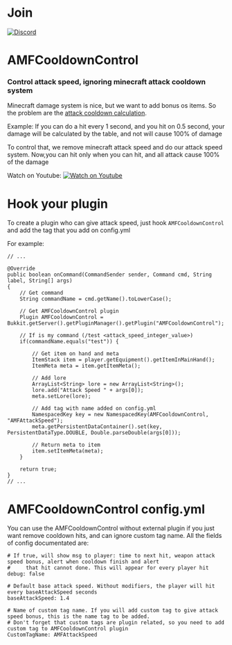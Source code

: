 
# Join 
[![Discord](https://i.imgur.com/tyZLFHl.png)](https://discord.gg/cKE8kqGXWK)

# AMFCooldownControl

### Control attack speed, ignoring minecraft attack cooldown system

Minecraft damage system is nice, but we want to add bonus os items. So the problem are the [attack cooldown calculation](https://minecraft.gamepedia.com/Damage#Attack_cooldown "attack cooldown calculation").

Example: If you can do a hit every 1 second, and you hit on 0.5 second, your damage will be calculated by the table, and not will cause 100% of damage

To control that, we remove minecraft attack speed and do our attack speed system. Now,you can hit only when you can hit, and all attack cause 100% of the damage

Watch on Youtube: [![Watch on Youtube](https://img.youtube.com/vi/Ed3oYDNuxpA/maxresdefault.jpg)](https://youtu.be/Ed3oYDNuxpA)

# Hook your plugin

To create a plugin who can give attack speed, just hook `AMFCooldownControl` and add the tag that you add on config.yml

For example:

```
// ...

@Override
public boolean onCommand(CommandSender sender, Command cmd, String label, String[] args)
{   
    // Get command  
    String commandName = cmd.getName().toLowerCase();

    // Get AMFCooldownControl plugin
    Plugin AMFCooldownControl = Bukkit.getServer().getPluginManager().getPlugin("AMFCooldownControl");
    
    // If is my command (/test <attack_speed_integer_value>)
    if(commandName.equals("test")) {
    
        // Get item on hand and meta
        ItemStack item = player.getEquipment().getItemInMainHand();
        ItemMeta meta = item.getItemMeta();
    
        // Add lore
        ArrayList<String> lore = new ArrayList<String>();
        lore.add("Attack Speed " + args[0]);
        meta.setLore(lore);
    
        // Add tag with name added on config.yml
        NamespacedKey key = new NamespacedKey(AMFCooldownControl, "AMFAttackSpeed");
        meta.getPersistentDataContainer().set(key, PersistentDataType.DOUBLE, Double.parseDouble(args[0]));
    
        // Return meta to item
        item.setItemMeta(meta);
    }
    
    return true;
}
// ...
```

# AMFCooldownControl config.yml

You can use the AMFCooldownControl without external plugin if you just want remove cooldown hits, and can ignore custom tag name. All the fields of config documentated are:

```
# If true, will show msg to player: time to next hit, weapon attack speed bonus, alert when cooldown finish and alert 
#     that hit cannot done. This will appear for every player hit
debug: false

# Default base attack speed. Without modifiers, the player will hit every baseAttackSpeed seconds
baseAttackSpeed: 1.4

# Name of custom tag name. If you will add custom tag to give attack speed bonus, this is the name tag to be added.
# Don't forget that custom tags are plugin related, so you need to add custom tag to AMFCooldownControl plugin
CustomTagName: AMFAttackSpeed

```



